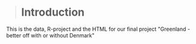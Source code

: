 > # Introduction
This is the data, R-project and the HTML for our final project "Greenland - better off with or without Denmark"
